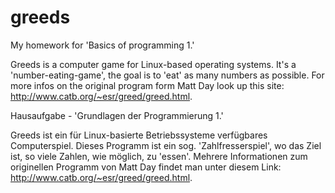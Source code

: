 # greeds
My homework for 'Basics of programming 1.'

Greeds is a computer game for Linux-based operating systems. It's a 'number-eating-game', the goal is to 'eat' as many numbers as possible. For more infos on the original program form Matt Day look up this site: http://www.catb.org/~esr/greed/greed.html.

Hausaufgabe - 'Grundlagen der Programmierung 1.'

Greeds ist ein für Linux-basierte Betriebssysteme verfügbares Computerspiel. Dieses Programm ist ein sog. 'Zahlfresserspiel', wo das Ziel ist, so viele Zahlen, wie möglich, zu 'essen'.
Mehrere Informationen zum originellen Programm von Matt Day findet man unter diesem Link: http://www.catb.org/~esr/greed/greed.html.
